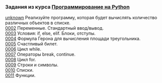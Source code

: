 ### Задания из курса [Программирование на Python](https://stepik.org/course/67/syllabus)  
  
[unknown](src/0001.py) Реализуйте программу, которая будет вычислять количество различных объектов в списке.  
[0002](src/0002.py) Переменные. Стандартный ввод/вывод.  
[0003](src/0003.py) Условия: if, else, elif. Блоки, отступы.  
[0004](src/0004.py) Формула Герона для вычисления площади треугольника.  
[0005](src/0005.py) Счастливый билет.  
[0006](src/0006.py) Цикл while.  
[0007](src/0007.py) Операторы break, continue.  
[0008](src/0008.py) Цикл for.  
[0009](src/0009.py) Строки и символы.  
[0010](src/0010.py) Списки.  
[0011](src/0011.py) Функции.  